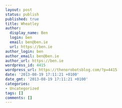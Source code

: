 ```yaml
---
layout: post
status: publish
published: true
title: Wheatley
author:
  display_name: Ben
  login: ben
  email: ben@ben.ie
  url: https://ben.ie
author_login: ben
author_email: ben@ben.ie
author_url: https://ben.ie
wordpress_id: 4415
wordpress_url: https://thenorobotsblog.com/?p=4415
date: '2013-08-19 17:11:21 +0100'
date_gmt: '2013-08-19 17:11:21 +0100'
categories:
- Uncategorized
tags: []
comments: []
---
```


